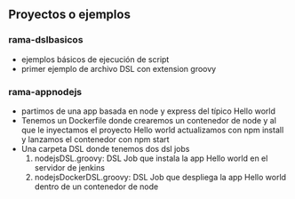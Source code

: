 ## Proyectos o ejemplos
### rama-dslbasicos
- ejemplos básicos de ejecución de script
- primer ejemplo de archivo DSL con extension groovy

### rama-appnodejs
- partimos de una app basada en node y express del típico Hello world
- Tenemos un Dockerfile donde crearemos un contenedor de node y al que le inyectamos el proyecto Hello world
  actualizamos con npm install y lanzamos el contenedor con npm start
- Una carpeta DSL donde tenemos dos dsl jobs 
  1.  nodejsDSL.groovy: DSL Job que instala la app Hello world en el servidor de jenkins
  2.  nodejsDockerDSL.groovy: DSL Job que despliega la app Hello world dentro de un contenedor de node
    